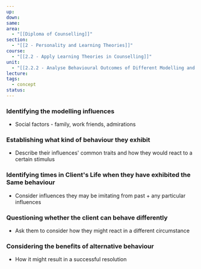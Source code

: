 ```yaml
---
up: 
down: 
same: 
area:
  - "[[Diploma of Counselling]]"
section:
  - "[[2 - Personality and Learning Theories]]"
course:
  - "[[2.2 - Apply Learning Theories in Counselling]]"
unit:
  - "[[2.2.2 - Analyse Behavioural Outcomes of Different Modelling and Reinforcement Influences]]"
lecture: 
tags:
  - concept
status:
---
```

### Identifying the modelling influences
- Social factors - family, work friends, admirations
### Establishing what kind of behaviour they exhibit
- Describe their influences' common traits and how they would react to a certain stimulus
### Identifying times in Client's Life when they have exhibited the Same behaviour
- Consider influences they may be imitating from past + any particular influences
### Questioning whether the client can behave differently
- Ask them to consider how they might react in a different circumstance
### Considering the benefits of alternative behaviour
- How it might result in a successful resolution